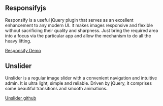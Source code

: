 ## Responsifyjs

Responsify is a useful jQuery plugin that serves as an excellent enhancement to any modern UI. It makes images
 responsive and flexible without sacrificing their quality and sharpness. Just bring the required area into a 
 focus via the particular app and allow the mechanism to do all the heavy lifting.
 
[Responsify Demo](http://responsifyjs.space/)

## Unslider

Unslider is a regular image slider with a convenient navigation and intuitive admin.
 It is ultra light, simple and reliable. Driven by jQuery, it comprises some beautiful 
 transitions and smooth animations.
 
[Unslider github](https://github.com/idiot/unslider)
